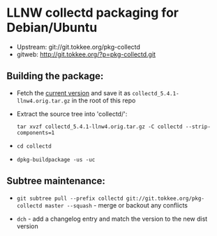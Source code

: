 LLNW collectd packaging for Debian/Ubuntu
=========================================

* Upstream:  git://git.tokkee.org/pkg-collectd
* gitweb: http://git.tokkee.org/?p=pkg-collectd.git

Building the package:
---------------------

* Fetch the [current version] and save it as `collectd_5.4.1-llnw4.orig.tar.gz`
  in the root of this repo
* Extract the source tree into 'collectd/':

    `tar xvzf collectd_5.4.1-llnw4.orig.tar.gz -C collectd --strip-components=1`
* `cd collectd`
* `dpkg-buildpackage -us -uc`

Subtree maintenance:
--------------------

* `git subtree pull --prefix collectd git://git.tokkee.org/pkg-collectd master --squash` - merge or backout any conflicts
* `dch` - add a changelog entry and match the version to the new dist version


  [current version]: https://github.com/llnw/collectd/releases/download/collectd-5.4.1-llnw4/collectd-5.4.1.llnw4.tar.gz
